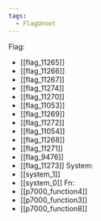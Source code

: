 ```yaml
---
tags:
  - FlagUnset
---
```

Flag:
- [[flag_11265]]
- [[flag_11266]]
- [[flag_11267]]
- [[flag_11274]]
- [[flag_11270]]
- [[flag_11053]]
- [[flag_11269]]
- [[flag_11272]]
- [[flag_11054]]
- [[flag_11268]]
- [[flag_11271]]
- [[flag_9476]]
- [[flag_11273]]
System:
- [[system_1]]
- [[system_0]]
Fn:
- [[p7000_function4]]
- [[p7000_function3]]
- [[p7000_function8]]
